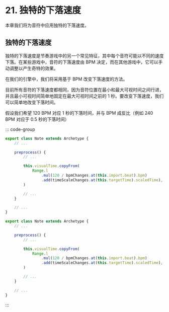 # 21. 独特的下落速度

本章我们将为音符中应用独特的下落速度。

## 独特的下落速度

独特的下落速度是节奏游戏中的另一个常见特征，其中每个音符可能以不同的速度下落。在某些游戏中，音符的下落速度由 BPM 决定，而在其他游戏中，它可以手动调整以产生奇特的效果。

在我们的引擎中，我们将采用基于 BPM 改变下落速度的方法。

目前所有音符的下落速度都相同，因为音符位置在最小和最大可视时间之间行进，并且最小可视时间简单地固定在最大可视时间之前的 1 秒。要改变下落速度，我们可以简单地改变下落时间。

假设我们希望 120 BPM 对应 1 秒的下落时间，并与 BPM 成反比（例如 240 BPM 对应于 0.5 秒的下落时间）

::: code-group

```TypeScript
export class Note extends Archetype {
    // ...

    preprocess() {
        // ...

        this.visualTime.copyFrom(
            Range.l
                .mul(120 / bpmChanges.at(this.import.beat).bpm)
                .add(timeScaleChanges.at(this.targetTime).scaledTime),
        )

        // ...
    }

    // ...
}
```

```JavaScript
export class Note extends Archetype {
    // ...

    preprocess() {
        // ...

        this.visualTime.copyFrom(
            Range.l
                .mul(120 / bpmChanges.at(this.import.beat).bpm)
                .add(timeScaleChanges.at(this.targetTime).scaledTime),
        )

        // ...
    }

    // ...
}
```

:::
